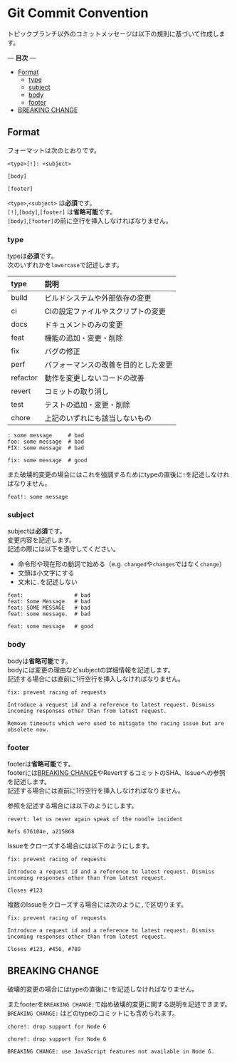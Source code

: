 # Git Commit Convention

トピックブランチ以外のコミットメッセージは以下の規則に基づいて作成します。  

— **目次** —

- [Format](#format)
  - [type](#type)
  - [subject](#subject)
  - [body](#body)
  - [footer](#footer)
- [BREAKING CHANGE](#breaking-change)

## Format

フォーマットは次のとおりです。

```example
<type>[!]: <subject>

[body]

[footer]
```

`<type>`,`<subject>` は**必須**です。  
`[!]`,`[body]`,`[footer]` は**省略可能**です。  
`[body]`,`[footer]`の前に空行を挿入しなければなりません。  

### type

typeは**必須**です。  
次のいずれかを`lowercase`で記述します。  

| type     | 説明                                 |
| :------- | :----------------------------------- |
| build    | ビルドシステムや外部依存の変更       |
| ci       | CIの設定ファイルやスクリプトの変更   |
| docs     | ドキュメントのみの変更               |
| feat     | 機能の追加・変更・削除               |
| fix      | バグの修正                           |
| perf     | パフォーマンスの改善を目的とした変更 |
| refactor | 動作を変更しないコードの改善         |
| revert   | コミットの取り消し                   |
| test     | テストの追加・変更・削除             |
| chore    | 上記のいずれにも該当しないもの       |

```example
: some message     # bad
foo: some message  # bad
FIX: some message  # bad

fix: some message  # good
```

また破壊的変更の場合にはこれを強調するためにtypeの直後に`!`を記述しなければなりません。  

```example
feat!: some message
```

### subject

subjectは**必須**です。  
変更内容を記述します。  
記述の際には以下を遵守してください。  

- 命令形や現在形の動詞で始める（e.g. `changed`や`changes`ではなく`change`）
- 文頭は小文字にする
- 文末に`.`を記述しない

```example
feat:                # bad
feat: Some Message   # bad
feat: SOME MESSAGE   # bad
feat: some message.  # bad

feat: some message   # good
```

### body

bodyは**省略可能**です。  
bodyには変更の理由などsubjectの詳細情報を記述します。  
記述する場合には直前に1行空行を挿入しなければなりません。  

```example
fix: prevent racing of requests

Introduce a request id and a reference to latest request. Dismiss
incoming responses other than from latest request.

Remove timeouts which were used to mitigate the racing issue but are
obsolete now.
```

### footer

footerは**省略可能**です。  
footerには[BREAKING CHANGE](#breaking-change)やRevertするコミットのSHA、Issueへの参照を記述します。  
記述する場合には直前に1行空行を挿入しなければなりません。  

参照を記述する場合には以下のようにします。  

```example
revert: let us never again speak of the noodle incident

Refs 676104e, a215868
```

Issueをクローズする場合には以下のようにします。  

```example
fix: prevent racing of requests

Introduce a request id and a reference to latest request. Dismiss
incoming responses other than from latest request.

Closes #123
```

複数のIssueをクローズする場合には次のように`,`で区切ります。  

```example
fix: prevent racing of requests

Introduce a request id and a reference to latest request. Dismiss
incoming responses other than from latest request.

Closes #123, #456, #789
```

## BREAKING CHANGE

破壊的変更の場合にはtypeの直後に`!`を記述しなければなりません。  

またfooterを`BREAKING CHANGE:`で始め破壊的変更に関する説明を記述できます。  
`BREAKING CHANGE:` はどのtypeのコミットにも含められます。  

```example
chore!: drop support for Node 6
```

```example
chore!: drop support for Node 6

BREAKING CHANGE: use JavaScript features not available in Node 6.
```
